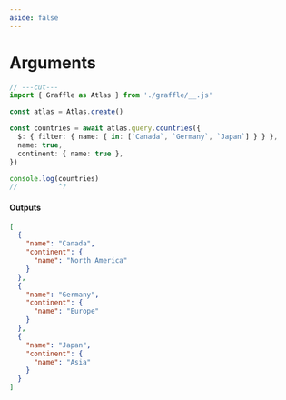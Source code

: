 ```yaml
---
aside: false
---
```


# Arguments

<!-- dprint-ignore-start -->
```ts twoslash
// ---cut---
import { Graffle as Atlas } from './graffle/__.js'

const atlas = Atlas.create()

const countries = await atlas.query.countries({
  $: { filter: { name: { in: [`Canada`, `Germany`, `Japan`] } } },
  name: true,
  continent: { name: true },
})

console.log(countries)
//          ^?
```
<!-- dprint-ignore-end -->

#### Outputs

<!-- dprint-ignore-start -->
```json
[
  {
    "name": "Canada",
    "continent": {
      "name": "North America"
    }
  },
  {
    "name": "Germany",
    "continent": {
      "name": "Europe"
    }
  },
  {
    "name": "Japan",
    "continent": {
      "name": "Asia"
    }
  }
]
```
<!-- dprint-ignore-end -->
